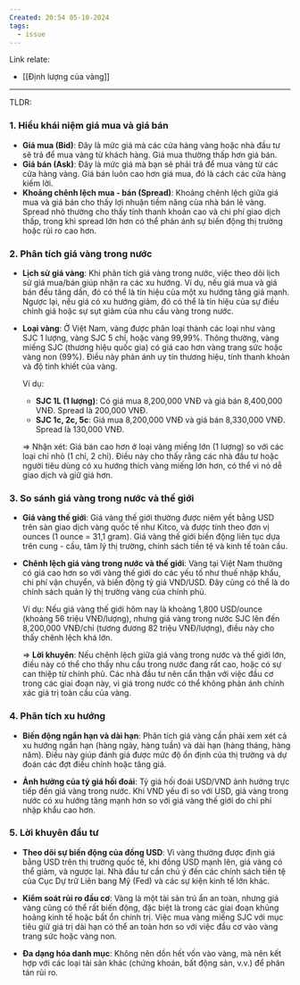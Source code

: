 ```yaml
---
Created: 20:54 05-10-2024
tags:
  - issue
---
```

Link relate:
- [[Định lượng của vàng]]

---

TLDR: 
### 1. **Hiểu khái niệm giá mua và giá bán**

- **Giá mua (Bid)**: Đây là mức giá mà các cửa hàng vàng hoặc nhà đầu tư sẽ trả để mua vàng từ khách hàng. Giá mua thường thấp hơn giá bán.
- **Giá bán (Ask)**: Đây là mức giá mà bạn sẽ phải trả để mua vàng từ các cửa hàng vàng. Giá bán luôn cao hơn giá mua, đó là cách các cửa hàng kiếm lời.
- **Khoảng chênh lệch mua - bán (Spread)**: Khoảng chênh lệch giữa giá mua và giá bán cho thấy lợi nhuận tiềm năng của nhà bán lẻ vàng. Spread nhỏ thường cho thấy tính thanh khoản cao và chi phí giao dịch thấp, trong khi spread lớn hơn có thể phản ánh sự biến động thị trường hoặc rủi ro cao hơn.

### 2. **Phân tích giá vàng trong nước**

- **Lịch sử giá vàng**: Khi phân tích giá vàng trong nước, việc theo dõi lịch sử giá mua/bán giúp nhận ra các xu hướng. Ví dụ, nếu giá mua và giá bán đều tăng dần, đó có thể là tín hiệu của một xu hướng tăng giá mạnh. Ngược lại, nếu giá có xu hướng giảm, đó có thể là tín hiệu của sự điều chỉnh giá hoặc sự sụt giảm của nhu cầu vàng trong nước.
    
- **Loại vàng**: Ở Việt Nam, vàng được phân loại thành các loại như vàng SJC 1 lượng, vàng SJC 5 chỉ, hoặc vàng 99,99%. Thông thường, vàng miếng SJC (thương hiệu quốc gia) có giá cao hơn vàng trang sức hoặc vàng non (99%). Điều này phản ánh uy tín thương hiệu, tính thanh khoản và độ tinh khiết của vàng.
    
    Ví dụ:
    
    - **SJC 1L (1 lượng)**: Có giá mua 8,200,000 VNĐ và giá bán 8,400,000 VNĐ. Spread là 200,000 VNĐ.
    - **SJC 1c, 2c, 5c**: Giá mua 8,200,000 VNĐ và giá bán 8,330,000 VNĐ. Spread là 130,000 VNĐ.
    
    => Nhận xét: Giá bán cao hơn ở loại vàng miếng lớn (1 lượng) so với các loại chỉ nhỏ (1 chỉ, 2 chỉ). Điều này cho thấy rằng các nhà đầu tư hoặc người tiêu dùng có xu hướng thích vàng miếng lớn hơn, có thể vì nó dễ giao dịch và giữ giá hơn.
    

### 3. **So sánh giá vàng trong nước và thế giới**

- **Giá vàng thế giới**: Giá vàng thế giới thường được niêm yết bằng USD trên sàn giao dịch vàng quốc tế như Kitco, và được tính theo đơn vị ounces (1 ounce = 31,1 gram). Giá vàng thế giới biến động liên tục dựa trên cung - cầu, tâm lý thị trường, chính sách tiền tệ và kinh tế toàn cầu.
    
- **Chênh lệch giá vàng trong nước và thế giới**: Vàng tại Việt Nam thường có giá cao hơn so với vàng thế giới do các yếu tố như thuế nhập khẩu, chi phí vận chuyển, và biến động tỷ giá VND/USD. Đây cũng có thể là do chính sách quản lý thị trường vàng của chính phủ.
    
    Ví dụ: Nếu giá vàng thế giới hôm nay là khoảng 1,800 USD/ounce (khoảng 56 triệu VNĐ/lượng), nhưng giá vàng trong nước SJC lên đến 8,200,000 VNĐ/chỉ (tương đương 82 triệu VNĐ/lượng), điều này cho thấy chênh lệch khá lớn.
    
    => **Lời khuyên**: Nếu chênh lệch giữa giá vàng trong nước và thế giới lớn, điều này có thể cho thấy nhu cầu trong nước đang rất cao, hoặc có sự can thiệp từ chính phủ. Các nhà đầu tư nên cẩn thận với việc đầu cơ trong các giai đoạn này, vì giá trong nước có thể không phản ánh chính xác giá trị toàn cầu của vàng.
    

### 4. **Phân tích xu hướng**

- **Biến động ngắn hạn và dài hạn**: Phân tích giá vàng cần phải xem xét cả xu hướng ngắn hạn (hàng ngày, hàng tuần) và dài hạn (hàng tháng, hàng năm). Điều này giúp đánh giá được mức độ ổn định của thị trường và dự đoán các đợt điều chỉnh hoặc tăng giá.
    
- **Ảnh hưởng của tỷ giá hối đoái**: Tỷ giá hối đoái USD/VND ảnh hưởng trực tiếp đến giá vàng trong nước. Khi VND yếu đi so với USD, giá vàng trong nước có xu hướng tăng mạnh hơn so với giá vàng thế giới do chi phí nhập khẩu cao hơn.
    

### 5. **Lời khuyên đầu tư**

- **Theo dõi sự biến động của đồng USD**: Vì vàng thường được định giá bằng USD trên thị trường quốc tế, khi đồng USD mạnh lên, giá vàng có thể giảm, và ngược lại. Nhà đầu tư cần chú ý đến các chính sách tiền tệ của Cục Dự trữ Liên bang Mỹ (Fed) và các sự kiện kinh tế lớn khác.
    
- **Kiểm soát rủi ro đầu cơ**: Vàng là một tài sản trú ẩn an toàn, nhưng giá vàng cũng có thể rất biến động, đặc biệt là trong các giai đoạn khủng hoảng kinh tế hoặc bất ổn chính trị. Việc mua vàng miếng SJC với mục tiêu giữ giá trị dài hạn có thể an toàn hơn so với việc đầu cơ vào vàng trang sức hoặc vàng non.
    
- **Đa dạng hóa danh mục**: Không nên dồn hết vốn vào vàng, mà nên kết hợp với các loại tài sản khác (chứng khoán, bất động sản, v.v.) để phân tán rủi ro.